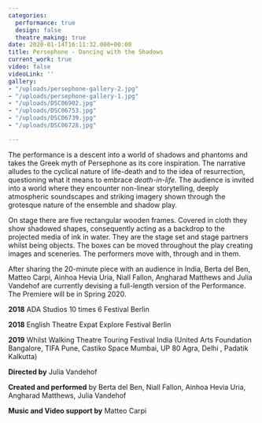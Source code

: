 ```yaml
---
categories:
  performance: true
  design: false
  theatre_making: true
date: 2020-01-14T16:11:32.000+00:00
title: Persephone - Dancing with the Shadows
current_work: true
video: false
videoLink: ''
gallery:
- "/uploads/persephone-gallery-2.jpg"
- "/uploads/persephone-gallery-1.jpg"
- "/uploads/DSC06902.jpg"
- "/uploads/DSC06753.jpg"
- "/uploads/DSC06739.jpg"
- "/uploads/DSC06728.jpg"

---
```

The performance is a descent into a world of shadows and phantoms and takes the Greek myth of Persephone as its core inspiration. The narrative alludes to the cyclical nature of life-death and to the idea of resurrection, questioning what it means to embrace _death-in-life._ The audience is invited into a world where they encounter non-linear storytelling, deeply atmospheric soundscapes and striking imagery shown through the grotesque nature of the ensemble and shadow play.

On stage there are five rectangular wooden frames. Covered in cloth they show shadowed shapes, consequently acting as a backdrop to the projected media of ink in water. They are the stage set and stage partners whilst being objects. The boxes can be moved throughout the play creating images and sceneries. The performers move with, through and in them.

After sharing the 20-minute piece with an audience in India, Berta del Ben, Matteo Carpi, Ainhoa Hevia Uria, Niall Fallon, Angharad Matthews and Julia Vandehof are currently devising a full-length version of the Performance. The Premiere will be in Spring 2020.

**2018** ADA Studios 10 times 6 Festival Berlin

**2018** English Theatre Expat Explore Festival Berlin

**2019** Whilst Walking Theatre Touring Festival India (United Arts Foundation Bangalore, TIFA Pune, Castiko Space Mumbai, UP 80 Agra, Delhi , Padatik Kalkutta)

**Directed by** Julia Vandehof

**Created and performed** by Berta del Ben, Niall Fallon, Ainhoa Hevia Uria, Angharad Matthews, Julia Vandehof

**Music and Video support by** Matteo Carpi
